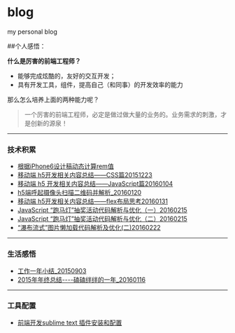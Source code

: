 # blog
my personal blog

##个人感悟：

**什么是厉害的前端工程师？**
- 能够完成炫酷的，友好的交互开发；
- 具有开发工具，组件，提高自己（和同事）的开发效率的能力

那么怎么培养上面的两种能力呢？
>一个厉害的前端工程师，必定是做过做大量的业务的。业务需求的刺激，才是创新的源泉！

----
### **技术积累**
- [根据iPhone6设计稿动态计算rem值](https://github.com/zhiqiang21/blog/issues/1)
- [移动端 h5开发相关内容总结——CSS篇20151223](https://github.com/zhiqiang21/blog/issues/2)
- [移动端 h5 开发相关内容总结——JavaScript篇20160104](https://github.com/zhiqiang21/blog/issues/3)
- [h5端呼起摄像头扫描二维码并解析_20160120](https://github.com/zhiqiang21/blog/issues/4)
- [移动端 h5开发相关内容总结——flex布局思考20160131](https://github.com/zhiqiang21/blog/issues/5)
- [JavaScript “跑马灯”抽奖活动代码解析与优化（一）20160215](https://github.com/zhiqiang21/blog/issues/6)
- [JavaScript “跑马灯”抽奖活动代码解析与优化（二）20160215](https://github.com/zhiqiang21/blog/issues/7)
- [“瀑布流式”图片懒加载代码解析及优化(二)20160222](https://github.com/zhiqiang21/blog/issues/11)

----
### **生活感悟**
- [工作一年小结\_20150903](https://github.com/zhiqiang21/blog/issues/8)
- [2015年年终总结----磕磕绊绊的一年_20160116](https://github.com/zhiqiang21/blog/issues/9)

----

### **工具配置**
- [前端开发sublime text 插件安装和配置](https://github.com/zhiqiang21/blog/issues/10)

